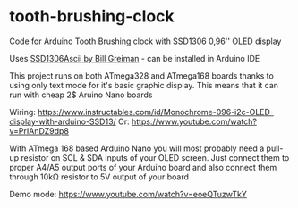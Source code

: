 # tooth-brushing-clock
Code for Arduino Tooth Brushing clock with SSD1306 0,96'' OLED display

Uses [SSD1306Ascii by Bill Greiman](https://github.com/greiman/SSD1306Ascii) - can be installed in Arduino IDE

This project runs on both ATmega328 and ATmega168 boards thanks to using only text mode for it's basic graphic display. This means that it can run with cheap 2$ Aruino Nano boards

Wiring: https://www.instructables.com/id/Monochrome-096-i2c-OLED-display-with-arduino-SSD13/ 
Or: https://www.youtube.com/watch?v=PrIAnDZ9dp8

With ATmega 168 based Arduino Nano you will most probably need a pull-up resistor on SCL & SDA inputs of your OLED screen. Just connect them to proper A4/A5 output ports of your Arduino board and also connect them through 10kΩ resistor to 5V output of your board

Demo mode: https://www.youtube.com/watch?v=eoeQTuzwTkY
